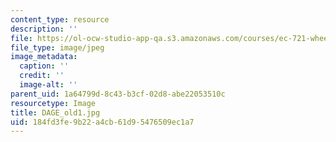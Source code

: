 ```yaml
---
content_type: resource
description: ''
file: https://ol-ocw-studio-app-qa.s3.amazonaws.com/courses/ec-721-wheelchair-design-in-developing-countries-spring-2009/184fd3fe9b22a4cb61d95476509ec1a7_DAGE_old1.jpg
file_type: image/jpeg
image_metadata:
  caption: ''
  credit: ''
  image-alt: ''
parent_uid: 1a64799d-8c43-b3cf-02d8-abe22053510c
resourcetype: Image
title: DAGE_old1.jpg
uid: 184fd3fe-9b22-a4cb-61d9-5476509ec1a7
---
```

